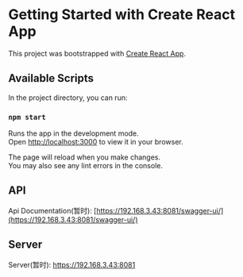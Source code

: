 # Getting Started with Create React App

This project was bootstrapped with [Create React App](https://github.com/facebook/create-react-app).

## Available Scripts

In the project directory, you can run:

### `npm start`

Runs the app in the development mode.\
Open [http://localhost:3000](http://localhost:3000) to view it in your browser.

The page will reload when you make changes.\
You may also see any lint errors in the console.

## API

Api Documentation(暂时): [https://192.168.3.43:8081/swagger-ui/](https://192.168.3.43:8081/swagger-ui/)

## Server

Server(暂时): https://192.168.3.43:8081